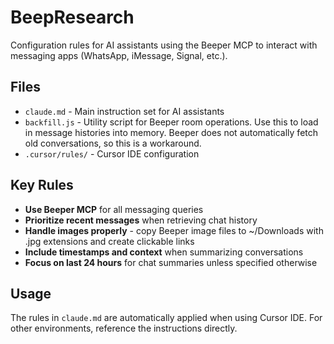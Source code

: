 # BeepResearch

Configuration rules for AI assistants using the Beeper MCP to interact with messaging apps (WhatsApp, iMessage, Signal, etc.).

## Files

- `claude.md` - Main instruction set for AI assistants
- `backfill.js` - Utility script for Beeper room operations. Use this to load in message histories into memory. Beeper does not automatically fetch old conversations, so this is a workaround.
- `.cursor/rules/` - Cursor IDE configuration

## Key Rules

- **Use Beeper MCP** for all messaging queries
- **Prioritize recent messages** when retrieving chat history
- **Handle images properly** - copy Beeper image files to ~/Downloads with .jpg extensions and create clickable links
- **Include timestamps and context** when summarizing conversations
- **Focus on last 24 hours** for chat summaries unless specified otherwise

## Usage

The rules in `claude.md` are automatically applied when using Cursor IDE. For other environments, reference the instructions directly.

